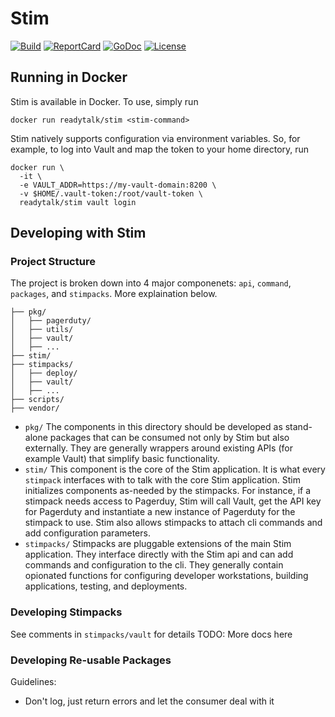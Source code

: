 # Stim
[![Build][Build-Status-Image]][Build-Status-Url] [![ReportCard][reportcard-image]][reportcard-url] [![GoDoc][godoc-image]][godoc-url] [![License][license-image]][license-url]

## Running in Docker
Stim is available in Docker.  To use, simply run

```
docker run readytalk/stim <stim-command>
```

Stim natively supports configuration via environment variables. So, for example, to log into Vault and map the token to your home directory, run

```
docker run \
  -it \
  -e VAULT_ADDR=https://my-vault-domain:8200 \
  -v $HOME/.vault-token:/root/vault-token \
  readytalk/stim vault login
```

## Developing with Stim

### Project Structure
The project is broken down into 4 major componenets: `api`, `command`, `packages`, and `stimpacks`. More explaination below.

```
├── pkg/
│   ├── pagerduty/
│   ├── utils/
│   ├── vault/
│   ├── ...
├── stim/
├── stimpacks/
│   ├── deploy/
│   ├── vault/
│   ├── ...
├── scripts/
├── vendor/
```

* `pkg/` The components in this directory should be developed as stand-alone packages that can be consumed not only by Stim but also externally.  They are generally wrappers around existing APIs (for example Vault) that simplify basic functionality.
* `stim/` This component is the core of the Stim application.  It is what every `stimpack` interfaces with to talk with the core Stim application.  Stim initializes components as-needed by the stimpacks.  For instance, if a stimpack needs access to Pagerduy, Stim will call Vault, get the API key for Pagerduty and instantiate a new instance of Pagerduty for the stimpack to use. Stim also allows stimpacks to attach cli commands and add configuration parameters.
* `stimpacks/` Stimpacks are pluggable extensions of the main Stim application.  They interface directly with the Stim api and can add commands and configuration to the cli.  They generally contain opionated functions for configuring developer workstations, building applications, testing, and deployments.

### Developing Stimpacks
See comments in `stimpacks/vault` for details
TODO: More docs here

### Developing Re-usable Packages
Guidelines:
* Don't log, just return errors and let the consumer deal with it


[Build-Status-Url]: https://travis-ci.org/ReadyTalk/stim
[Build-Status-Image]: https://travis-ci.org/ReadyTalk/stim.svg?branch=master
[reportcard-url]: https://goreportcard.com/badge/github.com/readytalk/stim
[reportcard-image]: https://goreportcard.com/badge/github.com/readytalk/stim
[godoc-url]: https://godoc.org/github.com/ReadyTalk/stim
[godoc-image]: https://godoc.org/github.com/ReadyTalk/stim?status.svg
[license-url]: http://opensource.org/licenses/MIT
[license-image]: https://img.shields.io/npm/l/express.svg
